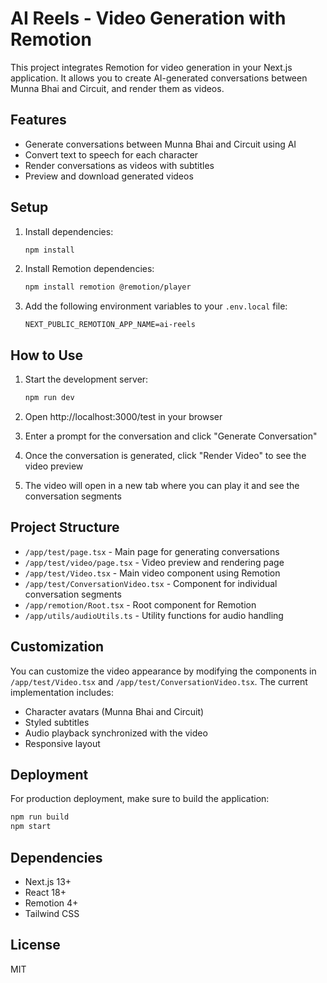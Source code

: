 # AI Reels - Video Generation with Remotion

This project integrates Remotion for video generation in your Next.js application. It allows you to create AI-generated conversations between Munna Bhai and Circuit, and render them as videos.

## Features

- Generate conversations between Munna Bhai and Circuit using AI
- Convert text to speech for each character
- Render conversations as videos with subtitles
- Preview and download generated videos

## Setup

1. Install dependencies:
   ```bash
   npm install
   ```

2. Install Remotion dependencies:
   ```bash
   npm install remotion @remotion/player
   ```

3. Add the following environment variables to your `.env.local` file:
   ```
   NEXT_PUBLIC_REMOTION_APP_NAME=ai-reels
   ```

## How to Use

1. Start the development server:
   ```bash
   npm run dev
   ```

2. Open http://localhost:3000/test in your browser

3. Enter a prompt for the conversation and click "Generate Conversation"

4. Once the conversation is generated, click "Render Video" to see the video preview

5. The video will open in a new tab where you can play it and see the conversation segments

## Project Structure

- `/app/test/page.tsx` - Main page for generating conversations
- `/app/test/video/page.tsx` - Video preview and rendering page
- `/app/test/Video.tsx` - Main video component using Remotion
- `/app/test/ConversationVideo.tsx` - Component for individual conversation segments
- `/app/remotion/Root.tsx` - Root component for Remotion
- `/app/utils/audioUtils.ts` - Utility functions for audio handling

## Customization

You can customize the video appearance by modifying the components in `/app/test/Video.tsx` and `/app/test/ConversationVideo.tsx`. The current implementation includes:

- Character avatars (Munna Bhai and Circuit)
- Styled subtitles
- Audio playback synchronized with the video
- Responsive layout

## Deployment

For production deployment, make sure to build the application:

```bash
npm run build
npm start
```

## Dependencies

- Next.js 13+
- React 18+
- Remotion 4+
- Tailwind CSS

## License

MIT
